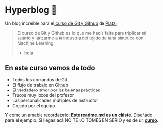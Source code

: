 # Hyperblog 💚
Un blog increíble para el[ curso de Git y Github](https://platzi.com/cursos/git-github/ " curso de Git y Github") de [Platzi](https://platzi.com/ "Platzi")
> El curso de Git y Github es lo que me hacía falta para triplicar mi salario y lanzarme a la industria del tejido de lana sintética con Machine Learning
> - hola

## En este curso vemos de todo
* Todos los comandos de Git
* El flujo de trabajo en Github
* El verdadero amor por las buenas prácticas
* Trucos muy locos del profesor
* Las personalidades múltiples de Instructor
* Creado por el equipo

Y como un amable recordatorio: **Este readme.md es un chiste**.  Diseñado para el ejemplo. Si llegas acá NO TE LO TOMES EN SERIO y es de un [**curso**](https://platzi.com/cursos/git-github/ "a ver el curso").
